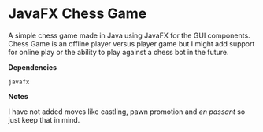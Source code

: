 # JavaFX Chess Game
A simple chess game made in Java using JavaFX for the GUI components. Chess Game is an offline player versus player game but I might add support for online play or the ability to play against a chess bot in the future.

**Dependencies**
```
javafx
```

**Notes**

I have not added moves like castling, pawn promotion and *en passant* so just keep that in mind.
